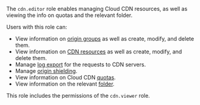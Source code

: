 The `cdn.editor` role enables managing Cloud CDN resources, as well as viewing the info on quotas and the relevant folder.

Users with this role can:
* View information on [origin groups](../../cdn/concepts/origins.md) as well as create, modify, and delete them.
* View information on [CDN resources](../../cdn/concepts/resource.md) as well as create, modify, and delete them.
* Manage [log export](../../cdn/concepts/logs.md) for the requests to CDN servers.
* Manage [origin shielding](../../cdn/concepts/origins-shielding.md).
* View information on Cloud CDN [quotas](../../cdn/concepts/limits.md#cdn-quotas).
* View information on the relevant [folder](../../resource-manager/concepts/resources-hierarchy.md#folder).

This role includes the permissions of the `cdn.viewer` role.